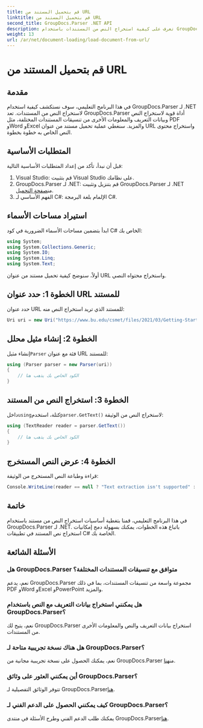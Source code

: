 ```yaml
---
title: قم بتحميل المستند من URL
linktitle: قم بتحميل المستند من URL
second_title: GroupDocs.Parser .NET API
description: تعرف على كيفية استخراج النص من المستندات باستخدام GroupDocs.Parser لـ .NET. يغطي هذا البرنامج التعليمي تحميل مستند من عنوان URL واستخراج النص خطوة بخطوة.
weight: 13
url: /ar/net/document-loading/load-document-from-url/
---
```


# قم بتحميل المستند من URL

## مقدمة
في هذا البرنامج التعليمي، سوف نستكشف كيفية استخدام GroupDocs.Parser لـ .NET لاستخراج النص من المستندات. تعد GroupDocs.Parser أداة قوية لاستخراج النص وبيانات التعريف والمعلومات الأخرى من تنسيقات المستندات المختلفة، مثل PDF وWord وExcel والمزيد. سنغطي عملية تحميل مستند من عنوان URL واستخراج محتوى النص الخاص به خطوة بخطوة.
## المتطلبات الأساسية
قبل أن نبدأ، تأكد من إعداد المتطلبات الأساسية التالية:
1. Visual Studio: قم بتثبيت Visual Studio على نظامك.
2.  GroupDocs.Parser لـ .NET: قم بتنزيل وتثبيت GroupDocs.Parser لـ .NET من[صفحة التحميل](https://releases.groupdocs.com/parser/net/).
3. الفهم الأساسي لـ C#: الإلمام بلغة البرمجة C#.

## استيراد مساحات الأسماء
ابدأ بتضمين مساحات الأسماء الضرورية في كود C# الخاص بك:
```csharp
using System;
using System.Collections.Generic;
using System.IO;
using System.Linq;
using System.Text;
```

أولاً، سنوضح كيفية تحميل مستند من عنوان URL واستخراج محتواه النصي.
## الخطوة 1: حدد عنوان URL للمستند
حدد عنوان URL للمستند الذي تريد استخراج النص منه:
```csharp
Uri uri = new Uri("https://www.bu.edu/csmet/files/2021/03/Getting-Started-with-SQLite.pdf");
```
## الخطوة 2: إنشاء مثيل محلل
 إنشاء مثيل`Parser` فئة مع عنوان URL للمستند:
```csharp
using (Parser parser = new Parser(uri))
{
    // الكود الخاص بك يذهب هنا
}
```
## الخطوة 3: استخراج النص من المستند
 داخل`using`كتلة، استخدم`parser.GetText()` لاستخراج النص من الوثيقة:
```csharp
using (TextReader reader = parser.GetText())
{
    // الكود الخاص بك يذهب هنا
}
```
## الخطوة 4: عرض النص المستخرج
قراءة وطباعة النص المستخرج من الوثيقة:
```csharp
Console.WriteLine(reader == null ? "Text extraction isn't supported" : reader.ReadToEnd());
```

## خاتمة
في هذا البرنامج التعليمي، قمنا بتغطية أساسيات استخراج النص من مستند باستخدام GroupDocs.Parser لـ .NET. باتباع هذه الخطوات، يمكنك بسهولة دمج إمكانيات استخراج نص المستند في تطبيقات C# الخاصة بك.

## الأسئلة الشائعة
### هل GroupDocs.Parser متوافق مع تنسيقات المستندات المختلفة؟
نعم، يدعم GroupDocs.Parser مجموعة واسعة من تنسيقات المستندات، بما في ذلك PDF وWord وExcel وPowerPoint والمزيد.
### هل يمكنني استخراج بيانات التعريف مع النص باستخدام GroupDocs.Parser؟
نعم، يتيح لك GroupDocs.Parser استخراج بيانات التعريف والنص والمعلومات الأخرى من المستندات.
### هل هناك نسخة تجريبية متاحة لـ GroupDocs.Parser؟
 نعم، يمكنك الحصول على نسخة تجريبية مجانية من GroupDocs.Parser من[هنا](https://releases.groupdocs.com/).
### أين يمكنني العثور على وثائق GroupDocs.Parser؟
 تتوفر الوثائق التفصيلية لـ GroupDocs.Parser[هنا](https://tutorials.groupdocs.com/parser/net/).
### كيف يمكنني الحصول على الدعم الفني لـ GroupDocs.Parser؟
يمكنك طلب الدعم الفني وطرح الأسئلة في منتدى GroupDocs.Parser[هنا](https://forum.groupdocs.com/c/parser/17).